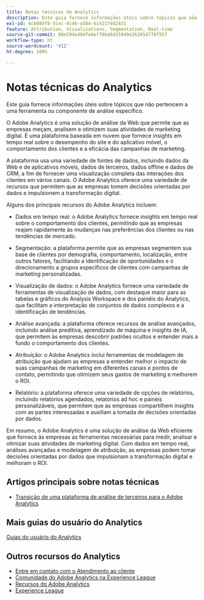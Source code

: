 ```yaml
---
title: Notas técnicas do Analytics
description: Este guia fornece informações úteis sobre tópicos que não pertencem a uma ferramenta ou componente de análise específico.
exl-id: 4cb084f8-5cec-4c46-a584-614217d42431
feature: Attribution, Visualizations, Segmentation, Real-time
source-git-commit: 08e29da4847e8ef70bd4435949e26265d770f557
workflow-type: ht
source-wordcount: '412'
ht-degree: 100%

---
```


# Notas técnicas do Analytics

Este guia fornece informações úteis sobre tópicos que não pertencem a uma ferramenta ou componente de análise específico.

O Adobe Analytics é uma solução de análise da Web que permite que as empresas meçam, analisem e otimizem suas atividades de marketing digital. É uma plataforma baseada em nuvem que fornece insights em tempo real sobre o desempenho do site e do aplicativo móvel, o comportamento dos clientes e a eficácia das campanhas de marketing.

A plataforma usa uma variedade de fontes de dados, incluindo dados da Web e de aplicativos móveis, dados de terceiros, dados offline e dados de CRM, a fim de fornecer uma visualização completa das interações dos clientes em vários canais. O Adobe Analytics oferece uma variedade de recursos que permitem que as empresas tomem decisões orientadas por dados e impulsionem a transformação digital.

Alguns dos principais recursos do Adobe Analytics incluem:

* Dados em tempo real: o Adobe Analytics fornece insights em tempo real sobre o comportamento dos clientes, permitindo que as empresas reajam rapidamente às mudanças nas preferências dos clientes ou nas tendências de mercado.

* Segmentação: a plataforma permite que as empresas segmentem sua base de clientes por demografia, comportamento, localização, entre outros fatores, facilitando a identificação de oportunidades e o direcionamento a grupos específicos de clientes com campanhas de marketing personalizadas.

* Visualização de dados: o Adobe Analytics fornece uma variedade de ferramentas de visualização de dados, com destaque maior para as tabelas e gráficos do Analysis Workspace e dos painéis do Analytics, que facilitam a interpretação de conjuntos de dados complexos e a identificação de tendências.

* Análise avançada: a plataforma oferece recursos de análise avançados, incluindo análise preditiva, aprendizado de máquina e insights de IA, que permitem às empresas descobrir padrões ocultos e entender mais a fundo o comportamento dos clientes.

* Atribuição: o Adobe Analytics inclui ferramentas de modelagem de atribuição que ajudam as empresas a entender melhor o impacto de suas campanhas de marketing em diferentes canais e pontos de contato, permitindo que otimizem seus gastos de marketing e melhorem o ROI.

* Relatório: a plataforma oferece uma variedade de opções de relatórios, incluindo relatórios agendados, relatórios ad hoc e painéis personalizáveis, que permitem que as empresas compartilhem insights com as partes interessadas e auxiliam a tomada de decisões orientadas por dados.

Em resumo, o Adobe Analytics é uma solução de análise da Web eficiente que fornece às empresas as ferramentas necessárias para medir, analisar e otimizar suas atividades de marketing digital. Com dados em tempo real, análises avançadas e modelagem de atribuição, as empresas podem tomar decisões orientadas por dados que impulsionam a transformação digital e melhoram o ROI.


## Artigos principais sobre notas técnicas

* [Transição de uma plataforma de análise de terceiros para o Adobe Analytics](ga-to-aa/home.md)

## Mais guias do usuário do Analytics

[Guias do usuário do Analytics](https://experienceleague.adobe.com/docs/analytics.html?lang=pt-BR)

## Outros recursos do Analytics

* [Entre em contato com o Atendimento ao cliente](https://experienceleague.adobe.com/pt-br?support-solution=Analytics&amp;lang=pt-BR#support)
* [Comunidade do Adobe Analytics na Experience League](https://experienceleaguecommunities.adobe.com/t5/adobe-analytics/ct-p/adobe-analytics-community?profile.language=pt)
* [Recursos do Adobe Analytics](https://experienceleaguecommunities.adobe.com/t5/adobe-analytics-discussions/adobe-analytics-resources/m-p/276666?profile.language=pt)
* [Experience League](https://experienceleague.adobe.com/pt-br)
